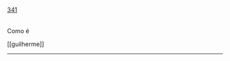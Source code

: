 [341](https://github.com/guilhermeprokisch/guilherme/issues/341) 
###### 

Como é


[[guilherme]]

-------------------------------------------------------------------------------

